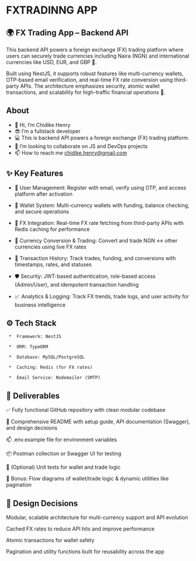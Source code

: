 # FXTRADINNG APP

## 🌍 FX Trading App – Backend API

This backend API powers a foreign exchange (FX) trading platform where users can securely trade currencies including Naira (NGN) and international currencies like USD, EUR, and GBP 💱.

Built using NestJS, it supports robust features like multi-currency wallets, OTP-based email verification, and real-time FX rate conversion using third-party APIs. The architecture emphasizes security, atomic wallet transactions, and scalability for high-traffic financial operations 🚀.

## About 
* 👋 Hi, I’m Chidike Henry
* 😎 I’m a fullstack developer
* 💻 This is backend API powers a foreign exchange (FX) trading platform. 
* 💞️ I’m looking to collaborate on JS and DevOps projects
* 📫 How to reach me chidike.henry@gmail.com


## ✨ Key Features

- 🔐 User Management: Register with email, verify using OTP, and access platform after activation

- 👛 Wallet System: Multi-currency wallets with funding, balance checking, and secure operations

- 🔄 FX Integration: Real-time FX rate fetching from third-party APIs with Redis caching for performance

- 💱 Currency Conversion & Trading: Convert and trade NGN ↔ other currencies using live FX rates

- 📜 Transaction History: Track trades, funding, and conversions with timestamps, rates, and statuses

- 🛡️ Security: JWT-based authentication, role-based access (Admin/User), and idempotent transaction handling

- 📈 Analytics & Logging: Track FX trends, trade logs, and user activity for business intelligence

## ⚙️ Tech Stack

     *  Framework: NestJS

     *  ORM: TypeORM

     *  Database: MySQL/PostgreSQL

     *  Caching: Redis (for FX rates)

     *  Email Service: Nodemailer (SMTP)

## 📁 Deliverables

✅ Fully functional GitHub repository with clean modular codebase

📝 Comprehensive README with setup guide, API documentation (Swagger), and design decisions

📫 .env.example file for environment variables

📦 Postman collection or Swagger UI for testing

🧪 (Optional) Unit tests for wallet and trade logic

🧠 Bonus: Flow diagrams of wallet/trade logic & dynamic utilities like pagination

## 🧭 Design Decisions

Modular, scalable architecture for multi-currency support and API evolution

Cached FX rates to reduce API hits and improve performance

Atomic transactions for wallet safety

Pagination and utility functions built for reusability across the app
